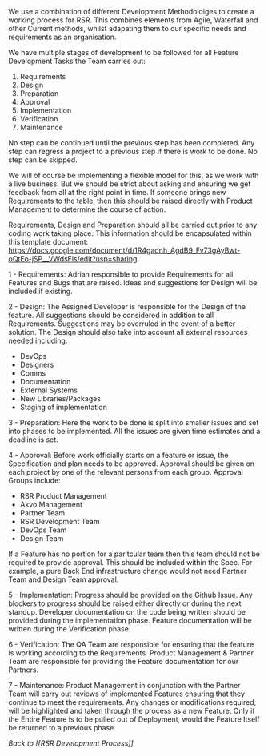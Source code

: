 We use a combination of different Development Methodoloiges to create a working process for RSR. This combines elements from Agile, Waterfall and other Current methods, whilst adapating them to our specific needs and requirements as an organisation.

We have multiple stages of development to be followed for all Feature Development Tasks the Team carries out:

1. Requirements
2. Design
3. Preparation
4. Approval
5. Implementation
6. Verification
7. Maintenance

No step can be continued until the previous step has been completed.
Any step can regress a project to a previous step if there is work to be done.
No step can be skipped.

We will of course be implementing a flexible model for this, as we work with a live business. But we should be strict about asking and ensuring we get feedback from all at the right point in time.
If someone brings new Requirements to the table, then this should be raised directly with Product Management to determine the course of action.

Requirements, Design and Preparation should all be carried out prior to any coding work taking place.
This information should be encapsulated within this template document:
https://docs.google.com/document/d/1R4gadnh_AgdB9_Fv73gAyBwt-oQtEo-jSP__VWdsFis/edit?usp=sharing

1 - Requirements:
Adrian responsible to provide Requirements for all Features and Bugs that are raised.
Ideas and suggestions for Design will be included if existing.

2 - Design:
The Assigned Developer is responsible for the Design of the feature.
All suggestions should be considered in addition to all Requirements.
Suggestions may be overruled in the event of a better solution.
The Design should also take into account all external resources needed including:
- DevOps
- Designers
- Comms
- Documentation
- External Systems
- New Libraries/Packages
- Staging of implementation

3 - Preparation:
Here the work to be done is split into smaller issues and set into phases to be implemented.
All the issues are given time estimates and a deadline is set.

4 - Approval:
Before work officially starts on a feature or issue, the Specification and plan needs to be approved.
Approval should be given on each project by one of the relevant persons from each group.
Approval Groups include:
- RSR Product Management 
- Akvo Management
- Partner Team
- RSR Development Team
- DevOps Team
- Design Team

If a Feature has no portion for a paritcular team then this team should not be required to provide approval. This should be included within the Spec. For example, a pure Back End infrastructure change would not need Partner Team and Design Team approval.

5 - Implementation:
Progress should be provided on the Github Issue.
Any blockers to progress should be raised either directly or during the next standup.
Developer documentation on the code being written should be provided during the implementation phase.
Feature documentation will be written during the Verification phase.

6 - Verification:
The QA Team are responsible for ensuring that the feature is working according to the Requirements.
Product Management & Partner Team are responsible for providing the Feature documentation for our Partners.

7 - Maintenance:
Product Management in conjunction with the Partner Team will carry out reviews of implemented Features ensuring that they continue to meet the requirements. 
Any changes or modifications required, will be highlighted and taken through the process as a new Feature.
Only if the Entire Feature is to be pulled out of Deployment, would the Feature Itself be returned to a previous phase.

_Back to [[RSR Development Process]]_